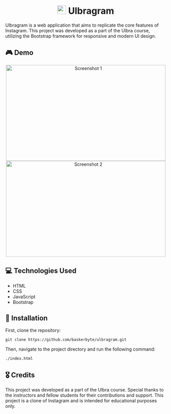 <h1 align="center">
  <img src="https://cdn-icons-png.flaticon.com/512/174/174855.png" alt="ulbragram logo" width="27" height="27">
  Ulbragram
</h1>

<p>
  Ulbragram is a web application that aims to replicate the core features of Instagram. This project was developed as a part of the Ulbra course, utilizing the Bootstrap framework for responsive and modern UI design.
</p>

<h2>🎮 Demo</h2>
<p align="center">
  <a href="https://imgur.com/EPW87Mj.png">
    <img src="https://i.imgur.com/EPW87Mj.png" alt="Screenshot 1" title="Click to view larger image" width="500" height="300"/>
  </a>
  <a href="https://imgur.com/F5ctbSg.png">
    <img src="https://i.imgur.com/F5ctbSg.png" alt="Screenshot 2" title="Click to view larger image" width="500" height="300"/>
  </a>
</p>

## 💻 Technologies Used
- HTML
- CSS
- JavaScript
- Bootstrap

## 👾 Installation
First, clone the repository:
```
git clone https://github.com/baskerbyte/ulbragram.git
```
Then, navigate to the project directory and run the following command:

```
./index.html
```

## 🎖️ Credits
This project was developed as a part of the Ulbra course. Special thanks to the instructors and fellow students for their contributions and support. This project is a clone of Instagram and is intended for educational purposes only.
